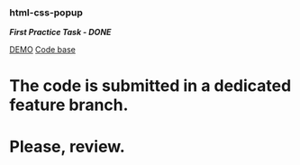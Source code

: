 ### html-css-popup

***First Practice Task - DONE***

[DEMO](https://blacktowerking.github.io/html-css-popup/)
[Code base](https://github.com/BlackTowerKing/html-css-popup)

# The code is submitted in a dedicated feature branch.
# Please, review.